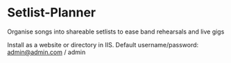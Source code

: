 # Setlist-Planner
Organise songs into shareable setlists to ease band rehearsals and live gigs

Install as a website or directory in IIS. Default username/password: admin@admin.com / admin
